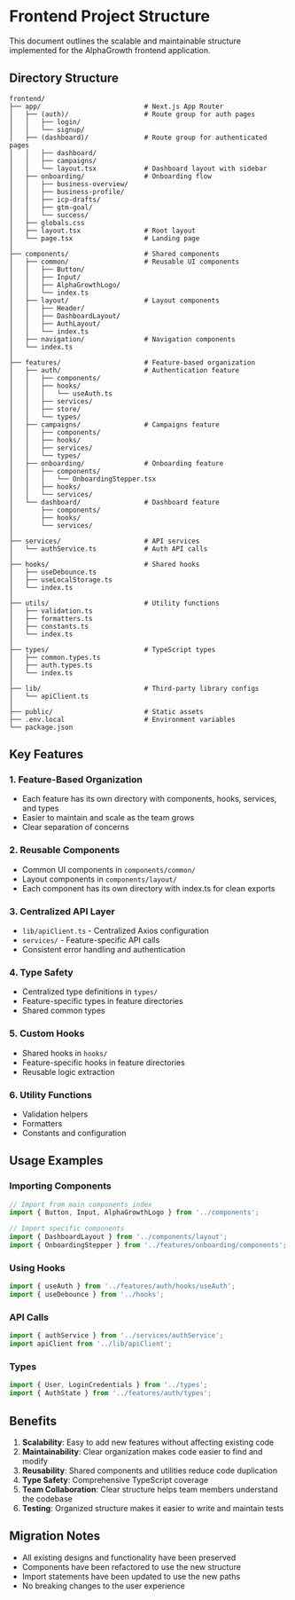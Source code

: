 # Frontend Project Structure

This document outlines the scalable and maintainable structure implemented for the AlphaGrowth frontend application.

## Directory Structure

```
frontend/
├── app/                          # Next.js App Router
│   ├── (auth)/                   # Route group for auth pages
│   │   ├── login/
│   │   └── signup/
│   ├── (dashboard)/              # Route group for authenticated pages
│   │   ├── dashboard/
│   │   ├── campaigns/
│   │   └── layout.tsx            # Dashboard layout with sidebar
│   ├── onboarding/               # Onboarding flow
│   │   ├── business-overview/
│   │   ├── business-profile/
│   │   ├── icp-drafts/
│   │   ├── gtm-goal/
│   │   └── success/
│   ├── globals.css
│   ├── layout.tsx                # Root layout
│   └── page.tsx                  # Landing page
│
├── components/                   # Shared components
│   ├── common/                   # Reusable UI components
│   │   ├── Button/
│   │   ├── Input/
│   │   ├── AlphaGrowthLogo/
│   │   └── index.ts
│   ├── layout/                   # Layout components
│   │   ├── Header/
│   │   ├── DashboardLayout/
│   │   ├── AuthLayout/
│   │   └── index.ts
│   ├── navigation/               # Navigation components
│   └── index.ts
│
├── features/                     # Feature-based organization
│   ├── auth/                     # Authentication feature
│   │   ├── components/
│   │   ├── hooks/
│   │   │   └── useAuth.ts
│   │   ├── services/
│   │   ├── store/
│   │   └── types/
│   ├── campaigns/                # Campaigns feature
│   │   ├── components/
│   │   ├── hooks/
│   │   ├── services/
│   │   └── types/
│   ├── onboarding/               # Onboarding feature
│   │   ├── components/
│   │   │   └── OnboardingStepper.tsx
│   │   ├── hooks/
│   │   └── services/
│   └── dashboard/                # Dashboard feature
│       ├── components/
│       ├── hooks/
│       └── services/
│
├── services/                     # API services
│   └── authService.ts            # Auth API calls
│
├── hooks/                        # Shared hooks
│   ├── useDebounce.ts
│   ├── useLocalStorage.ts
│   └── index.ts
│
├── utils/                        # Utility functions
│   ├── validation.ts
│   ├── formatters.ts
│   ├── constants.ts
│   └── index.ts
│
├── types/                        # TypeScript types
│   ├── common.types.ts
│   ├── auth.types.ts
│   └── index.ts
│
├── lib/                          # Third-party library configs
│   └── apiClient.ts
│
├── public/                       # Static assets
├── .env.local                    # Environment variables
└── package.json
```

## Key Features

### 1. Feature-Based Organization
- Each feature has its own directory with components, hooks, services, and types
- Easier to maintain and scale as the team grows
- Clear separation of concerns

### 2. Reusable Components
- Common UI components in `components/common/`
- Layout components in `components/layout/`
- Each component has its own directory with index.ts for clean exports

### 3. Centralized API Layer
- `lib/apiClient.ts` - Centralized Axios configuration
- `services/` - Feature-specific API calls
- Consistent error handling and authentication

### 4. Type Safety
- Centralized type definitions in `types/`
- Feature-specific types in feature directories
- Shared common types

### 5. Custom Hooks
- Shared hooks in `hooks/`
- Feature-specific hooks in feature directories
- Reusable logic extraction

### 6. Utility Functions
- Validation helpers
- Formatters
- Constants and configuration

## Usage Examples

### Importing Components
```typescript
// Import from main components index
import { Button, Input, AlphaGrowthLogo } from '../components';

// Import specific components
import { DashboardLayout } from '../components/layout';
import { OnboardingStepper } from '../features/onboarding/components';
```

### Using Hooks
```typescript
import { useAuth } from '../features/auth/hooks/useAuth';
import { useDebounce } from '../hooks';
```

### API Calls
```typescript
import { authService } from '../services/authService';
import apiClient from '../lib/apiClient';
```

### Types
```typescript
import { User, LoginCredentials } from '../types';
import { AuthState } from '../features/auth/types';
```

## Benefits

1. **Scalability**: Easy to add new features without affecting existing code
2. **Maintainability**: Clear organization makes code easier to find and modify
3. **Reusability**: Shared components and utilities reduce code duplication
4. **Type Safety**: Comprehensive TypeScript coverage
5. **Team Collaboration**: Clear structure helps team members understand the codebase
6. **Testing**: Organized structure makes it easier to write and maintain tests

## Migration Notes

- All existing designs and functionality have been preserved
- Components have been refactored to use the new structure
- Import statements have been updated to use the new paths
- No breaking changes to the user experience








